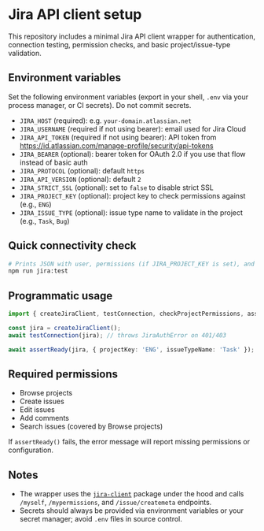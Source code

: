 # Jira API client setup

This repository includes a minimal Jira API client wrapper for authentication, connection testing, permission checks, and basic project/issue-type validation.

## Environment variables

Set the following environment variables (export in your shell, `.env` via your process manager, or CI secrets). Do not commit secrets.

- `JIRA_HOST` (required): e.g. `your-domain.atlassian.net`
- `JIRA_USERNAME` (required if not using bearer): email used for Jira Cloud
- `JIRA_API_TOKEN` (required if not using bearer): API token from https://id.atlassian.com/manage-profile/security/api-tokens
- `JIRA_BEARER` (optional): bearer token for OAuth 2.0 if you use that flow instead of basic auth
- `JIRA_PROTOCOL` (optional): default `https`
- `JIRA_API_VERSION` (optional): default `2`
- `JIRA_STRICT_SSL` (optional): set to `false` to disable strict SSL
- `JIRA_PROJECT_KEY` (optional): project key to check permissions against (e.g., `ENG`)
- `JIRA_ISSUE_TYPE` (optional): issue type name to validate in the project (e.g., `Task`, `Bug`)

## Quick connectivity check

```bash
# Prints JSON with user, permissions (if JIRA_PROJECT_KEY is set), and project/issue-type metadata
npm run jira:test
```

## Programmatic usage

```ts
import { createJiraClient, testConnection, checkProjectPermissions, assertReady } from '../../src/jira/client.js';

const jira = createJiraClient();
await testConnection(jira); // throws JiraAuthError on 401/403

await assertReady(jira, { projectKey: 'ENG', issueTypeName: 'Task' });
```

## Required permissions

- Browse projects
- Create issues
- Edit issues
- Add comments
- Search issues (covered by Browse projects)

If `assertReady()` fails, the error message will report missing permissions or configuration.

## Notes

- The wrapper uses the [`jira-client`](https://www.npmjs.com/package/jira-client) package under the hood and calls `/myself`, `/mypermissions`, and `/issue/createmeta` endpoints.
- Secrets should always be provided via environment variables or your secret manager; avoid `.env` files in source control.
